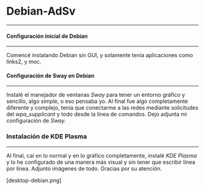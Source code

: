 # Debian-AdSv
---
#### Configuración inicial de Debian
---
Comencé instalando Debian sin GUI, y solamente tenía aplicaciones como links2, y moc.
#### Configuración de Sway en Debian
---
Instalé el manejador de ventanas *Sway* para tener un entorno gráfico y sencillo, algo simple, o eso pensaba yo.
Al final fue algo completamente diferente y complejo, tenía que conectarme a las redes mediante solicitudes del *wpa_supplicant* y todo desde la línea de comandos.
Dejo adjunta mi configuración de *Sway*.
### Instalación de KDE Plasma
---
Al final, caí en lo normal y en lo gráfico completamente, instalé *KDE Plasma* y lo he configurado de una manera más visual y sin tener que escribir línea por línea.
Adjunto imágenes de todo.
Gracias por su atención.

[desktop-debian.png]
